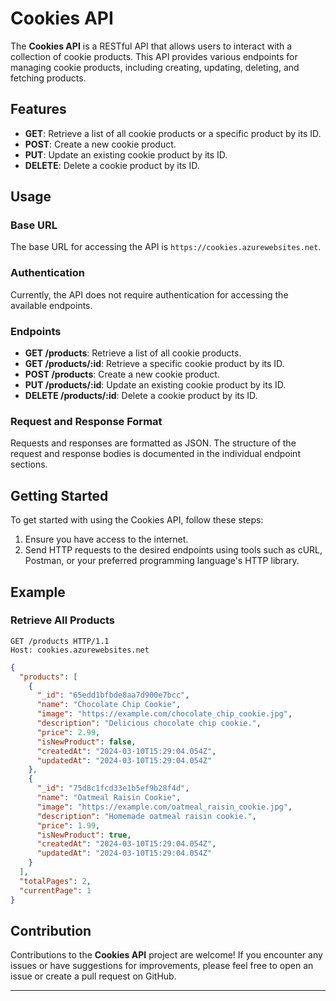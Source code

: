 # Cookies API

The **Cookies API** is a RESTful API that allows users to interact with a collection of cookie products. This API provides various endpoints for managing cookie products, including creating, updating, deleting, and fetching products.

## Features

- **GET**: Retrieve a list of all cookie products or a specific product by its ID.
- **POST**: Create a new cookie product.
- **PUT**: Update an existing cookie product by its ID.
- **DELETE**: Delete a cookie product by its ID.

## Usage

### Base URL
The base URL for accessing the API is `https://cookies.azurewebsites.net`.

### Authentication
Currently, the API does not require authentication for accessing the available endpoints.

### Endpoints

- **GET /products**: Retrieve a list of all cookie products.
- **GET /products/:id**: Retrieve a specific cookie product by its ID.
- **POST /products**: Create a new cookie product.
- **PUT /products/:id**: Update an existing cookie product by its ID.
- **DELETE /products/:id**: Delete a cookie product by its ID.

### Request and Response Format
Requests and responses are formatted as JSON. The structure of the request and response bodies is documented in the individual endpoint sections.

## Getting Started

To get started with using the Cookies API, follow these steps:

1. Ensure you have access to the internet.
2. Send HTTP requests to the desired endpoints using tools such as cURL, Postman, or your preferred programming language's HTTP library.

## Example

### Retrieve All Products

```http
GET /products HTTP/1.1
Host: cookies.azurewebsites.net
```

```json
{
  "products": [
    {
      "_id": "65edd1bfbde8aa7d900e7bcc",
      "name": "Chocolate Chip Cookie",
      "image": "https://example.com/chocolate_chip_cookie.jpg",
      "description": "Delicious chocolate chip cookie.",
      "price": 2.99,
      "isNewProduct": false,
      "createdAt": "2024-03-10T15:29:04.054Z",
      "updatedAt": "2024-03-10T15:29:04.054Z"
    },
    {
      "_id": "75d8c1fcd33e1b5ef9b28f4d",
      "name": "Oatmeal Raisin Cookie",
      "image": "https://example.com/oatmeal_raisin_cookie.jpg",
      "description": "Homemade oatmeal raisin cookie.",
      "price": 1.99,
      "isNewProduct": true,
      "createdAt": "2024-03-10T15:29:04.054Z",
      "updatedAt": "2024-03-10T15:29:04.054Z"
    }
  ],
  "totalPages": 2,
  "currentPage": 1
}
```

## Contribution

Contributions to the **Cookies API** project are welcome! If you encounter any issues or have suggestions for improvements, please feel free to open an issue or create a pull request on GitHub.

---
